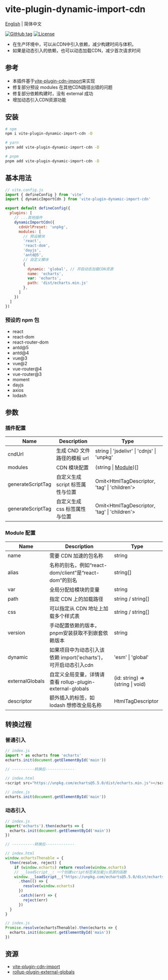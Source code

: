 # vite-plugin-dynamic-import-cdn

[English](README.en.md) | 简体中文

[![GitHub tag](https://img.shields.io/github/tag/wuguanwen28/vite-plugin-dynamic-import-cdn.svg)](https://github.com/wuguanwen28/vite-plugin-dynamic-import-cdn/releases)
[![License](https://img.shields.io/github/license/wuguanwen28/vite-plugin-dynamic-import-cdn)](https://github.com/wuguanwen28/vite-plugin-dynamic-import-cdn/blob/master/LICENSE)

  * 在生产环境中，可以从CDN中引入依赖，减少构建时间与体积。
  * 如果是动态引入的依赖，也可以动态加载CDN，减少首次请求时间
  
## 参考
  * 本插件基于[vite-plugin-cdn-import](https://github.com/MMF-FE/vite-plugin-cdn-import)来实现
  * 修复部分预设 modules 在其他CDN路径出错的问题
  * 修复部分依赖构建时，没有 external 成功
  * 增加动态引入CDN资源功能

## 安装
```bash
# npm
npm i vite-plugin-dynamic-import-cdn -D

# yarn
yarn add vite-plugin-dynamic-import-cdn -D

# pnpm
pnpm add vite-plugin-dynamic-import-cdn -D
```

## 基本用法

```js
// vite.config.js
import { defineConfig } from 'vite'
import { dynamicImportCdn } from 'vite-plugin-dynamic-import-cdn'

export default defineConfig({
  plugins: [
    // ...其他插件
    dynamicImportCdn({
      cdnUrlPreset: 'unpkg',
      modules: [
        // 预设模块
        'react',
        'react-dom',
        'dayjs',
        'antd@5',
        // 自定义模块
        {
          dynamic: 'global', // 开启动态加载CDN资源
          name: 'echarts',
          var: 'echarts',
          path: 'dist/echarts.min.js'
        },
      ]
    })
  ]
})
```

### 预设的 npm 包

- react
- react-dom
- react-router-dom
- antd@5
- antd@4
- vue@3
- vue@2
- vue-router@4
- vue-router@3
- moment
- dayjs
- axios
- lodash


## 参数

### 插件配置
| Name              | Description                      | Type                                         |
| ----------------- | -------------------------------- | -------------------------------------------- |
| cndUrl            | 生成 CND 文件路径的模板 url      | string \| 'jsdelivr' \| 'cdnjs' \| 'unpkg'   |
| modules           | CDN 模块配置                     | (string \| [Module](#module-配置))[]         |
| generateScriptTag | 自定义生成 script 标签属性与位置 | Omit<HtmlTagDescriptor, 'tag' \| 'children'> |
| generateScriptTag | 自定义生成 css 标签属性与位置    | Omit<HtmlTagDescriptor, 'tag' \| 'children'> |

### Module 配置

| Name            | Description                                                     | Type                             |
| --------------- | --------------------------------------------------------------- | -------------------------------- |
| name            | 需要 CDN 加速的包名称                                           | string                           |
| alias           | 名称的别名，例如“react-dom/client”是“react-dom”的别名           | string[]                         |
| var             | 全局分配给模块的变量                                            | string                           |
| path            | 指定 CDN 上的加载路径                                           | string / string[]                |
| css             | 可以指定从 CDN 地址上加载多个样式表                             | string / string[]                |
| version         | 手动配置依赖的版本，pnpm安装获取不到嵌套依赖版本                | string                           |
| dynamic         | 如果项目中为动态引入该依赖 import('echarts')，可开启动态引入cdn | 'esm' \| 'global'                |
| externalGlobals | 自定义全局变量，详情请查看 rollup-plugin-external-globals       | (id: string) => (string \| void) |
| descriptor      | 额外插入的标签，如 lodash 想修改全局名称                        | HtmlTagDescriptor                |

## 转换过程

### 普通引入
``` js
// index.js
import * as echarts from 'echarts'
echarts.init(document.getElementById('main'))

// ----------转换后-------------

// index.html
<script src="https://unpkg.com/echarts@5.5.0/dist/echarts.min.js"></script>

// index.js
echarts.init(document.getElementById('main'))

```

### 动态引入
```js
// index.js
import('echarts').then(echarts => {
  echarts.init(document.getElementById('main'))
})

// ----------转换后-------------

// index.html
window.echartsThenable = {
  then(resolve, reject) {
    if (window.echarts) return resolve(window.echarts)
    // __loadScript__: 一个创建script标签来加载js资源的函数
    window.__loadScript__("https://unpkg.com/echarts@5.5.0/dist/echarts.min.js")
      .then(() => {
        resolve(window.echarts)
      })
      .catch((err) => {
        reject(err)
      })
  }
}

// index.js
Promise.resolve(echartsThenable).then(echarts => {
  echarts.init(document.getElementById('main'))
})
```

## 资源

- [vite-plugin-cdn-import](https://github.com/MMF-FE/vite-plugin-cdn-import)
- [rollup-plugin-external-globals](https://github.com/eight04/rollup-plugin-external-globals)